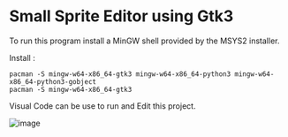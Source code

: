 # Small Sprite Editor using Gtk3

To run this program install a MinGW shell provided by the MSYS2 installer.

Install :

    pacman -S mingw-w64-x86_64-gtk3 mingw-w64-x86_64-python3 mingw-w64-x86_64-python3-gobject
    pacman -S mingw-w64-x86_64-gtk3

Visual Code can be use to run and Edit this project.

![image](https://github.com/nguray/PyGtk3SpriteEd/assets/94105216/c438bed0-7973-49c0-b282-0ab43acdb44c)

